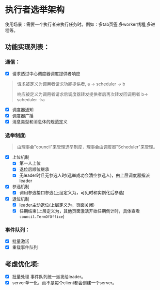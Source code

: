 # 执行者选举架构

使用场景：需要一个执行者来执行任务时。例如：多tab页签,多worker线程,多进程等。

## 功能实现列表：

### 通信：

- [x] 请求透过中心调度器调度提供者响应

> 请求被定义为调用者请求功能提供者, a -> scheduler -> b
>
> 响应被定义为调用者请求后调度器转发提供者后再次转发回调用者 b-> scheduler ->a

- [x] 调度器通知
- [x] 调度器广播
- [x] 消息类型和消息体的规范定义

### 选举制度:

> 由理事会"council"来管理选举制度，理事会由调度器"Scheduler"来管理。

- [x] 上位机制
  - [x] 第一人上位
  - [x] 退位后顺位继承
  - [x] 无leader时且无参选人时(选举成功会清空参选人)，由上层调度器指派leader
- [x] 参选机制
  - [x] 调用参选接口参选(上层定义为，可见时和实例化后参选)
- [x] 退位机制
  - [x] leader主动退位(上层定义为，页面关闭)
  - [x] 任期结束(上层定义为，其他页面激活开始任期倒计时，具体查看`council.TermOfOffice`)

### 事件队列：

- [x] 批量激活
- [x] 重载事件队列

## 考虑优化项:

- [x] 批量处理 事件队列统一派发给leader。
- [x] server单一化，而不是每个client都会创建一个server。
